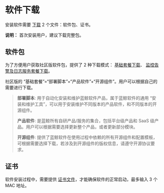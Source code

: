 # 软件下载

安装软件需要 [下载](https://bk.tencent.com/download/) 2 个文件：软件包、证书。

**说明：** 首次安装用户，建议下载完整包。

## 软件包

为了方便用户获取社区版软件包，提供了 2 种下载模式： [基础套餐下载](https://bk.tencent.com/download/)、 [监控告警及日志服务套餐下载](https://bk.tencent.com/download/)。

社区版的 “基础套餐”=“部署脚本”+“产品软件”+“开源组件”。用户可以根据自己的需要进行下载。

> **部署脚本**: 用于自动化安装和维护蓝鲸软件产品，属于蓝鲸软件的通用 “安装和维护工具”，可以用于安装维护不同版本的产品软件，和不同版本的开源组件。
>
> **产品软件**: 是蓝鲸所有自研产品/服务的集合，包括平台级产品和 SaaS 级产品。用户可以根据需要选择更新整个产品，或者更新部分模块。
>
> **开源组件**: 提供了蓝鲸软件在使用过程中依赖的所有开源组件和配置模板，可根据需要选择下载，若涉及到开源组件的版权信息，请遵守开源协议要求。

## 证书

软件安装过程中，需要提供 [证书文件](https://bk.tencent.com/download_ssl/)，才能确保软件的正常启动，最多输入 3 个 MAC 地址。
